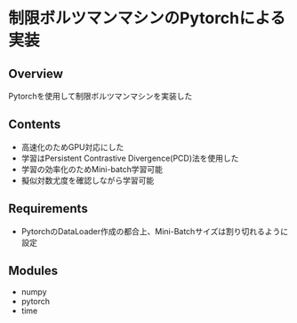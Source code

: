 # 制限ボルツマンマシンのPytorchによる実装

## Overview
Pytorchを使用して制限ボルツマンマシンを実装した

## Contents
- 高速化のためGPU対応にした
- 学習はPersistent Contrastive Divergence(PCD)法を使用した
- 学習の効率化のためMini-batch学習可能
- 擬似対数尤度を確認しながら学習可能

## Requirements
- PytorchのDataLoader作成の都合上、Mini-Batchサイズは割り切れるように設定

## Modules
- numpy
- pytorch
- time
